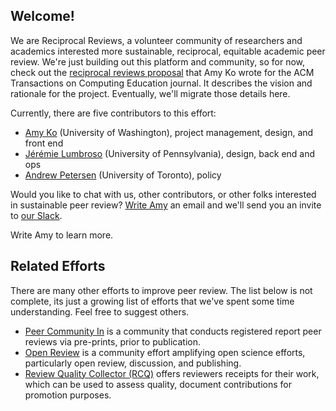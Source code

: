 ## Welcome!

We are Reciprocal Reviews, a volunteer community of researchers and academics interested more sustainable, reciprocal, equitable academic peer review. We're just building out this platform and community, so for now, check out the [reciprocal reviews proposal](https://docs.google.com/document/d/1RHirbCdQFxBeCbjAAbba1MJtxDOG4cuml66_xWGgXAI/edit#heading=h.gtlebyp3cvjf) that Amy Ko wrote for the ACM Transactions on Computing Education journal. It describes the vision and rationale for the project. Eventually, we'll migrate those details here.

Currently, there are five contributors to this effort:

* [Amy Ko](mailto:ajko@uw.edu) (University of Washington), project management, design, and front end
* [Jérémie Lumbroso](mailto:lumbroso@cis.upenn.edu) (University of Pennsylvania), design, back end and ops
* [Andrew Petersen](mailto:andrew.petersen@utoronto.ca) (University of Toronto), policy

Would you like to chat with us, other contributors, or other folks interested in sustainable peer review? [Write Amy](mailto:ajko@uw.edu?subject=Slack%20invite?) an email and we'll send you an invite to [our Slack](https://reciprocalreviews.slack.com).

Write Amy to learn more.

## Related Efforts

There are many other efforts to improve peer review. The list below is not complete, its just a growing list of efforts that we've spent some time understanding. Feel free to suggest others.

* [Peer Community In](https://rr.peercommunityin.org/about) is a community that conducts registered report peer reviews via pre-prints, prior to publication.
* [Open Review](https://openreview.net/) is a community effort amplifying open science efforts, particularly open review, discussion, and publishing.
* [Review Quality Collector (RCQ)](https://reviewqualitycollector.org/) offers reviewers receipts for their work, which can be used to assess quality, document contributions for promotion purposes.
